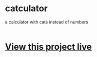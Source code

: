 # catculator
a calculator with cats instead of numbers</br></br>

# <a href="dreamy-jackson-2463dd.netlify.app/">View this project live</a>
